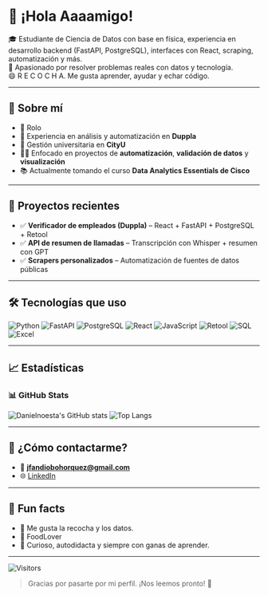 # 👋 ¡Hola Aaaamigo!


🎓 Estudiante de Ciencia de Datos con base en física, experiencia en desarrollo backend (FastAPI, PostgreSQL), interfaces con React, scraping, automatización y más.  
🧪 Apasionado por resolver problemas reales con datos y tecnología.  
😄 R E C O C H A. Me gusta aprender, ayudar y echar código.


---

## 🧠 Sobre mí

- 📍 Rolo
- 💼 Experiencia en análisis y automatización en **Duppla**
- 🏢 Gestión universitaria en **CityU**
- 👨‍💻 Enfocado en proyectos de **automatización**, **validación de datos** y **visualización**
- 📚 Actualmente tomando el curso **Data Analytics Essentials de Cisco**

---

## 🚀 Proyectos recientes

- ✅ **Verificador de empleados (Duppla)** – React + FastAPI + PostgreSQL + Retool
- ✅ **API de resumen de llamadas** – Transcripción con Whisper + resumen con GPT
- ✅ **Scrapers personalizados** – Automatización de fuentes de datos públicas

---

## 🛠️ Tecnologías que uso

![Python](https://img.shields.io/badge/Python-3670A0?style=for-the-badge&logo=python&logoColor=white)
![FastAPI](https://img.shields.io/badge/FastAPI-009688?style=for-the-badge&logo=fastapi&logoColor=white)
![PostgreSQL](https://img.shields.io/badge/PostgreSQL-336791?style=for-the-badge&logo=postgresql&logoColor=white)
![React](https://img.shields.io/badge/React-20232A?style=for-the-badge&logo=react&logoColor=61DAFB)
![JavaScript](https://img.shields.io/badge/JavaScript-F7DF1E?style=for-the-badge&logo=javascript&logoColor=black)
![Retool](https://img.shields.io/badge/Retool-000000?style=for-the-badge&logo=Retool&logoColor=white)
![SQL](https://img.shields.io/badge/SQL-4479A1?style=for-the-badge&logo=mysql&logoColor=white)
![Excel](https://img.shields.io/badge/Excel-217346?style=for-the-badge&logo=microsoft-excel&logoColor=white)

---

## 📈 Estadísticas

### 📊 GitHub Stats

![Danielnoesta's GitHub stats](https://github-readme-stats-lovat-eight-35.vercel.app/api?username=Danielnoesta&show_icons=true&theme=radical&include_all_commits=true&count_private=true)
![Top Langs](https://github-readme-stats.vercel.app/api/top-langs/?username=Danielnoesta&layout=compact&theme=radical)

---

## 📮 ¿Cómo contactarme?

- 📧 **jfandiobohorquez@gmail.com**
- 🌐 [LinkedIn ](https://www.linkedin.com/in/daniel-boh%C3%B3rquez-07547116a/)

---

## 💬 Fun facts

- 🎉 Me gusta la recocha y los datos.
- 🧃 FoodLover
- 🧩 Curioso, autodidacta y siempre con ganas de aprender.

---

![Visitors](https://komarev.com/ghpvc/?username=Danielnoesta&label=Profile%20views&color=blue&style=flat)

> Gracias por pasarte por mi perfil. ¡Nos leemos pronto! 🚀
